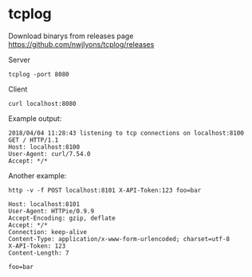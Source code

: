 # tcplog

Download binarys from releases page https://github.com/nwjlyons/tcplog/releases

Server

```
tcplog -port 8080
```

Client

```
curl localhost:8080
```

Example output:

```
2018/04/04 11:28:43 listening to tcp connections on localhost:8100
GET / HTTP/1.1
Host: localhost:8100
User-Agent: curl/7.54.0
Accept: */*
```

Another example:

```
http -v -f POST localhost:8101 X-API-Token:123 foo=bar
```

```
Host: localhost:8101
User-Agent: HTTPie/0.9.9
Accept-Encoding: gzip, deflate
Accept: */*
Connection: keep-alive
Content-Type: application/x-www-form-urlencoded; charset=utf-8
X-API-Token: 123
Content-Length: 7

foo=bar
```
